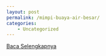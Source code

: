 ```yaml
---
layout: post
permalink: /mimpi-buaya-air-besar/
categories:
    - Uncategorized
---
```


[Baca Selengkapnya](/10)